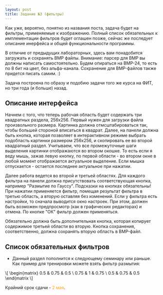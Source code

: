 ```yaml
---
layout: post
title: Задание №3 (фильтры)
---
```


Как уже, вероятно, понятно из названия поста, задача будет на фильтры, применяемые к изображению. Полный список обязательных к имплементации фильтров будет оглашен позже, сейчас же последует описание инерфейса и общей функциональности программы.

В отличие от предыдущих лабораторных, здесь вам понадобится загружать и сохранять BMP файлы. Внимание: парсер для BMP вы должны написать самостоятельно. Будем опираться на BMP-24, то есть по 8 бит на цвет, без альфа-канала. Сохранение для BMP-файлов также придется писать самим. :)

Задача построена по образу и подобию задачи того же курса на ФИТ, но три года (и больше) назад.

## Описание интерфейса

Начнем с того, что теперь рабочая область будет содержать три квадратных раздела, 256х256. Первый нужен для загрузки файла произвольного размера. Картинка должна отмсштабироваться так, чтобы большей стороной вписаться в квадрат. Далее, на панели должна быть кнопка, которая позволяет в интерактивном режиме выбрать подобласть картинки размером 256х256, и скопировать ее во второй квадратный раздел. Учитываем, что все промежуточные шаги выделения картинки отображаются во втором окошке. То есть если я веду мышь, зажав левую кнопку, по первой области - во втором окне в любой момент отображается актуальное выделение. Если мышка отпускается - остается последнее актуальное при нажатии.

Далее работа ведется во второй и третьей областях. Для каждого фильтра на панели должна присутствовать соответствующая кнопка, например "Размытие по Гауссу". Подсказки на кнопках обязательны! При нажатии применяется фильтр, помещая результат фильтра в третью область, а вторую оставляя без изменений. Если у фильтра есть настройки, то сначала выводится окно настроек. При этом, должен быть возможен предпросмотр (как в графических редакторах) и отмена. По кнопке "ОК" фильтр должен применяться. 

Обязательно должна быть дополнительная кнопка, которая копирует содержимое третьей области во вторую. Кнопка сохранения, соответственно, должна сохранять вторую область в BMP-файл.

## Список обязательных фильтров

 * Данный раздел пополнится к следующему семинару или раньше. Как пример для тренировки можете взять фильтр размытия:
 

\\[  \begin{matrix} 0.5 & 0.75 & 0.5 \\ 0.75 & 1 & 0.75 \\ 0.5 & 0.75 & 0.5 \end{matrix \\]

Крайний срок сдачи - <span style="color:orange">2 мая</span>.
